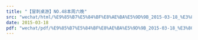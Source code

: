 ```yaml
---
title: "【冒刺桌游】NO.48本周六晚"
src: "wechat/html/%E9%85%B7%E5%84%BF%E8%AE%BA%E5%9D%9B_2015-03-18_%E3%80%90%E5%86%92%E5%88%BA%E6%A1%8C%E6%B8%B8%E3%80%91NO.48%E6%9C%AC%E5%91%A8%E5%85%AD%E6%99%9A.html"
date: 2015-03-18
pdf: "wechat/pdf/%E9%85%B7%E5%84%BF%E8%AE%BA%E5%9D%9B_2015-03-18_%E3%80%90%E5%86%92%E5%88%BA%E6%A1%8C%E6%B8%B8%E3%80%91NO.48%E6%9C%AC%E5%91%A8%E5%85%AD%E6%99%9A.pdf"
---
```


